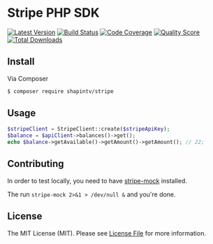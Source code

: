 # Stripe PHP SDK

[![Latest Version](https://img.shields.io/github/release/shapintv/stripe.svg?style=flat-square)](https://github.com/shapintv/stripe/releases)
[![Build Status](https://img.shields.io/travis/shapintv/stripe.svg?style=flat-square)](https://travis-ci.org/shapintv/stripe)
[![Code Coverage](https://img.shields.io/scrutinizer/coverage/g/shapintv/stripe.svg?style=flat-square)](https://scrutinizer-ci.com/g/shapintv/stripe)
[![Quality Score](https://img.shields.io/scrutinizer/g/shapintv/stripe.svg?style=flat-square)](https://scrutinizer-ci.com/g/shapintv/stripe)
[![Total Downloads](https://img.shields.io/packagist/dt/friendsofapi/stripe.svg?style=flat-square)](https://packagist.org/packages/friendsofapi/stripe)


## Install

Via Composer

``` bash
$ composer require shapintv/stripe
```

## Usage

``` php
$stripeClient = StripeClient::create($stripeApiKey);
$balance = $apiClient->balances()->get();
echo $balance->getAvailable()->getAmount()->getAmount(); // 22;
```

## Contributing

In order to test locally, you need to have [stripe-mock](https://github.com/stripe/stripe-mock#usage) installed.

The run `stripe-mock 2>&1 > /dev/null &` and you're done.

## License

The MIT License (MIT). Please see [License File](LICENSE) for more information.
